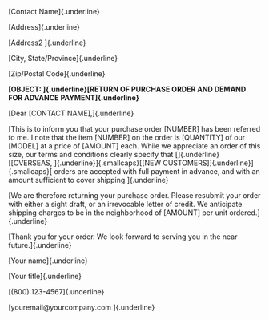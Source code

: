 [Contact Name]{.underline}

[Address]{.underline}

[Address2 ]{.underline}

[City, State/Province]{.underline}

[Zip/Postal Code]{.underline}

**[OBJECT: ]{.underline}[RETURN OF PURCHASE ORDER AND DEMAND FOR ADVANCE
PAYMENT]{.underline}**

[Dear \[CONTACT NAME\],]{.underline}

[This is to inform you that your purchase order \[NUMBER\] has been
referred to me. I note that the item \[NUMBER\] on the order is
\[QUANTITY\] of our \[MODEL\] at a price of \[AMOUNT\] each. While we
appreciate an order of this size, our terms and conditions clearly
specify that \[]{.underline}[[OVERSEAS, ]{.underline}]{.smallcaps}[[NEW
CUSTOMERS\]]{.underline}]{.smallcaps}[ orders are accepted with full
payment in advance, and with an amount sufficient to cover
shipping.]{.underline}

[We are therefore returning your purchase order. Please resubmit your
order with either a sight draft, or an irrevocable letter of credit. We
anticipate shipping charges to be in the neighborhood of \[AMOUNT\] per
unit ordered.]{.underline}

[Thank you for your order. We look forward to serving you in the near
future.]{.underline}

[Your name]{.underline}

[Your title]{.underline}

[(800) 123-4567]{.underline}

[youremail\@yourcompany.com ]{.underline}
